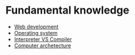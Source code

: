 # Fundamental knowledge
* [Web development](https://github.com/vacu9708/Fundamental-knowledge/tree/main/Web%20development)
* [Operating system](https://github.com/vacu9708/Fundamental-knowledge/tree/main/Operating%20system)
* [Interpreter VS Compiler](https://github.com/vacu9708/Fundamental-knowledge/tree/main/Interpreter%20VS%20Compiler)
* [Computer archetecture](https://github.com/vacu9708/Fundamental-knowledge/tree/main/Computer%20architecture)
